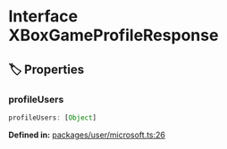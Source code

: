 # Interface XBoxGameProfileResponse

## 🏷️ Properties

### profileUsers

```ts
profileUsers: [Object]
```
<p style="font-size: 14px; color: var(--vp-c-text-2)">
<strong>Defined in:</strong> <a href="https://github.com/voxelum/minecraft-launcher-core-node/blob/master/packages/user/microsoft.ts#L26" target="_blank" rel="noreferrer">packages/user/microsoft.ts:26</a>
</p>


